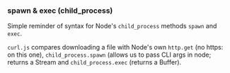 ### spawn & exec (child_process)

Simple reminder of syntax for Node's `child_process` methods `spawn` and `exec`.

`curl.js` compares downloading a file with Node's own `http.get` (no https: on this one), `child_process.spawn` (allows us to pass CLI args in node; returns a Stream and `child_process.exec` (returns a Buffer).


